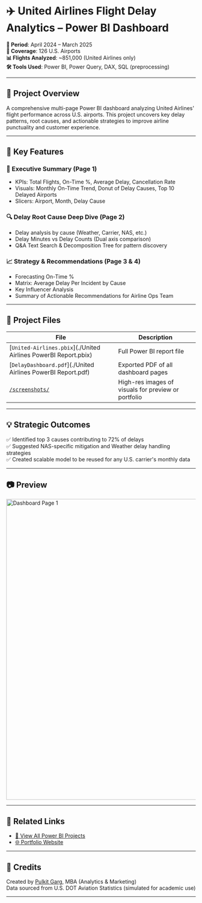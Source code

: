 # ✈️ United Airlines Flight Delay Analytics – Power BI Dashboard

**📅 Period**: April 2024 – March 2025  
**📍 Coverage**: 126 U.S. Airports  
**📊 Flights Analyzed**: ~851,000 (United Airlines only)  
**🛠️ Tools Used**: Power BI, Power Query, DAX, SQL (preprocessing)

---

## 🚀 Project Overview

A comprehensive multi-page Power BI dashboard analyzing United Airlines' flight performance across U.S. airports. This project uncovers key delay patterns, root causes, and actionable strategies to improve airline punctuality and customer experience.

---

## 📌 Key Features

### 📄 Executive Summary (Page 1)
- KPIs: Total Flights, On-Time %, Average Delay, Cancellation Rate
- Visuals: Monthly On-Time Trend, Donut of Delay Causes, Top 10 Delayed Airports
- Slicers: Airport, Month, Delay Cause

### 🔍 Delay Root Cause Deep Dive (Page 2)
- Delay analysis by cause (Weather, Carrier, NAS, etc.)
- Delay Minutes vs Delay Counts (Dual axis comparison)
- Q&A Text Search & Decomposition Tree for pattern discovery

### 📈 Strategy & Recommendations (Page 3 & 4)
- Forecasting On-Time %
- Matrix: Average Delay Per Incident by Cause
- Key Influencer Analysis
- Summary of Actionable Recommendations for Airline Ops Team

---

## 📎 Project Files

| File | Description |
|------|-------------|
| [`United-Airlines.pbix`](./United Airlines PowerBI Report.pbix) | Full Power BI report file |
| [`DelayDashboard.pdf`](./United Airlines PowerBI Report.pdf) | Exported PDF of all dashboard pages |
| [`/screenshots/`](./screenshots/) | High-res images of visuals for preview or portfolio |

---

## 💡 Strategic Outcomes

✅ Identified top 3 causes contributing to 72% of delays  
✅ Suggested NAS-specific mitigation and Weather delay handling strategies  
✅ Created scalable model to be reused for any U.S. carrier's monthly data

---

## 📷 Preview

<img src="./screenshots/page1.png" alt="Dashboard Page 1" width="800"/>

---

## 🔗 Related Links

- [📂 View All Power BI Projects](https://github.com/pulkitgarg3/PowerBI_Portfolio_Pulkit)
- [🌐 Portfolio Website](https://pulkitgarg3.github.io/pulkit-Portfolio/)

---

## 🙌 Credits

Created by [Pulkit Garg](https://www.linkedin.com/in/pulkitgarg03), MBA (Analytics & Marketing)  
Data sourced from U.S. DOT Aviation Statistics (simulated for academic use)

---


